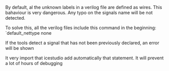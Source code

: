 By default, al the unknown labels in a verilog file are defined as wires. This bahaviour is very dangerous. Any typo on the signals name will be not detected.

To solve this, all the verilog files include this command in the beginning:
`default_nettype none

If the tools detect a signal that has not been previously declared, an error will be shown

It very import that icestudio add automatically that statement. It will prevent a lot of hours of debugging
